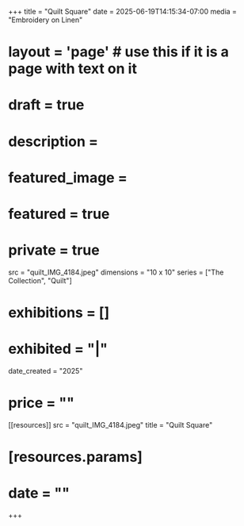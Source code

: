 +++
title = "Quilt Square"
date = 2025-06-19T14:15:34-07:00
media = "Embroidery on Linen"
# layout = 'page' # use this if it is a page with text on it
# draft = true
# description = 
# featured_image = 
# featured = true
# private = true
src = "quilt_IMG_4184.jpeg"
dimensions = "10 x 10"
series = ["The Collection", "Quilt"]
# exhibitions = []
# exhibited = "|"
date_created = "2025"
# price = ""
[[resources]]
  src = "quilt_IMG_4184.jpeg"
  title = "Quilt Square"
#   [resources.params]
#   date = ""
+++